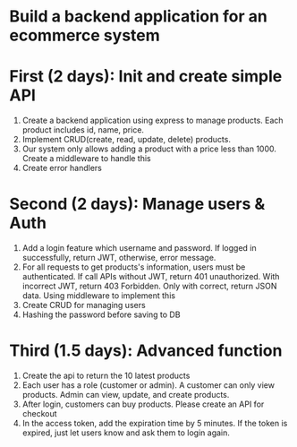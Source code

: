
# Build a backend application for an ecommerce system
# First (2 days): Init and create simple API
1. Create a backend application using express to manage products. Each product includes id, name, price. 
2. Implement CRUD(create, read, update, delete) products.
3. Our system only allows adding a product with a price less than 1000. Create a middleware to handle this
4. Create error handlers

# Second (2 days): Manage users & Auth
1. Add a login feature which username and password. If logged in successfully, return JWT, otherwise, error message.
2. For all requests to get products's information, users must be authenticated. If call APIs without JWT, return 401 unauthorized. With incorrect JWT, return 403 Forbidden. Only with correct, return JSON data. Using middleware to implement this
3.  Create CRUD for managing users
4.  Hashing the password before saving to DB

# Third (1.5 days): Advanced function
1.  Create the api to return the 10 latest products
2. Each user has a role (customer or admin). A customer can only view products. Admin can view, update, and create products.
3. After login, customers can buy products. Please create an API for checkout 
4. In the access token, add the expiration time by 5 minutes. If the token is expired, just let users know and ask them to login again.
